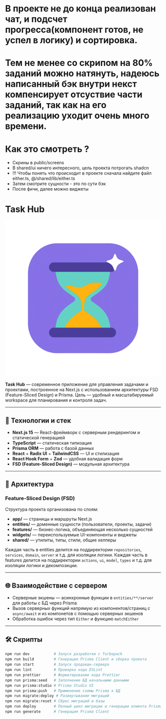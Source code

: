 # В проекте не до конца реализован чат, и подсчет прогресса(компонент готов, не успел в логику) и сортировка.

# Тем не менее со скрипом на 80% заданий можно натянуть, надеюсь написанный бэк внутри некст компенсирует отсуствие части заданий, так как на его реализацию уходит очень много времени.

# Как это смотреть ?

- Скрины в public/screens
- В shared/ui ничего интересного, цель проекта потрогать shadcn
- !!! Чтобы понять что происходит в проекте сначала найдите файл either.ts, @/shared/lib/either.ts
- Затем смотрите сущности - это по сути бэк
- После фичи, далее можно виджеты

# Task Hub

![Task Hub Logo](./public/logo.png)

**Task Hub** — современное приложение для управления задачами и проектами, построенное на Next.js с использованием архитектуры FSD (Feature-Sliced Design) и Prisma.
Цель — удобный и масштабируемый workspace для планирования и контроля задач.

---

## 🚀 Технологии и стек

- **Next.js 15** — React-фреймворк с серверным рендерингом и статической генерацией
- **TypeScript** — статическая типизация
- **Prisma ORM** — работа с базой данных
- **React** + **Radix UI** + **TailwindCSS** — UI и стилизация
- **React Hook Form** + **Zod** — удобная валидация форм
- **FSD (Feature-Sliced Design)** — модульная архитектура

---

## 📐 Архитектура

### Feature-Sliced Design (FSD)

Структура проекта организована по слоям:

- **app/** — страницы и маршруты Next.js
- **entities/** — доменные сущности (пользователи, проекты, задачи)
- **features/** — бизнес-логика, объединяющая несколько сущностей
- **widgets/** — переиспользуемые UI-компоненты и виджеты
- **shared/** — утилиты, типы, стили, общие хелперы

Каждая часть в entities делится на поддиректории `repositories`, `services`, `domain`, `server` и т.д. для изоляции логики.
Каждая часть в features делится на поддиректории `actions`, `ui`, `model`, `types` и т.д. для изоляции логики и декомпозиции.

---

## 🌐 Взаимодействие с сервером

- Серверные экшены — асинхронные функции в `entities/**/server` для работы с БД через Prisma
- Вызов серверных функций напрямую из компонентов/страниц с `async/await` и из компонетов с помощью серверных экшенов
- Обработка ошибок через тип `Either` и функцию `matchEither`

---

## 🛠 Скрипты

```bash
npm run dev           # Запуск разработки с Turbopack
npm run build         # Генерация Prisma Client и сборка проекта
npm run start         # Запуск продакшн-сервера
npm run lint          # Проверка кода ESLint
npm run prettier      # Форматирование кода Prettier
npm run prisma:seed   # Заполнение БД начальными данными
npm run prisma:studio # Prisma Studio UI
npm run prisma:push   # Применение схемы Prisma к БД
npm run migrate:deploy # Развертывание миграций
npm run migrate:reset # Сброс миграций и базы
npm run deploy        # Полный цикл миграции и генерации клиента Prisma
npm run generate      # Генерация Prisma Client

```
